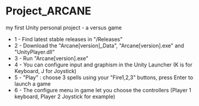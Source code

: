 # Project_ARCANE
my first Unity personal project - a versus game

* 1 - Find latest stable releases in "/Releases"
* 2 - Download the "Arcane[version]_Data", "Arcane[version].exe" and "UnityPlayer.dll"
* 3  - Run "Arcane[version].exe"
* 4 - You can configure input and graphism in the Unity Launcher (K is for Keyboard, J for Joystick)
* 5 - "Play" : choose 3 spells using your "Fire1,2,3" buttons, press Enter to launch a game
* 6 - The configure menu in game let you choose the controllers (Player 1 keyboard, Player 2 Joystick for example)
